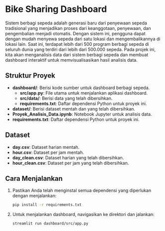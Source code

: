# Bike Sharing Dashboard

Sistem berbagi sepeda adalah generasi baru dari penyewaan sepeda tradisional yang menjadikan proses dari keanggotaan, penyewaan, dan pengembalian menjadi otomatis. Dengan sistem ini, pengguna dapat dengan mudah menyewa sepeda dari satu lokasi dan mengembalikannya di lokasi lain. Saat ini, terdapat lebih dari 500 program berbagi sepeda di seluruh dunia yang terdiri dari lebih dari 500.000 sepeda. Pada projek ini, kita akan menganalisis data dari sistem berbagi sepeda dan membuat dashboard interaktif untuk memvisualisasikan hasil analisis data.

## Struktur Proyek

- **dashboard/**: Berisi kode sumber untuk dashboard berbagi sepeda.
  - **src/app.py**: File utama untuk menjalankan aplikasi dashboard.
  - **src/data/**: Berisi data yang telah dibersihkan.
  - **requirements.txt**: Daftar dependensi Python untuk proyek ini.
- **dataset/**: Berisi dataset mentah dan yang telah dibersihkan.
- **Proyek_Analisis_Data.ipynb**: Notebook Jupyter untuk analisis data.
- **requirements.txt**: Daftar dependensi Python untuk proyek ini.

## Dataset

- **day.csv**: Dataset harian mentah.
- **hour.csv**: Dataset per jam mentah.
- **day_clean.csv**: Dataset harian yang telah dibersihkan.
- **hour_clean.csv**: Dataset per jam yang telah dibersihkan.

## Cara Menjalankan

1. Pastikan Anda telah menginstal semua dependensi yang diperlukan dengan menjalankan:

    ```sh
    pip install -r requirements.txt
    ```

2. Untuk menjalankan dashboard, navigasikan ke direktori  dan jalankan:

    ```sh
   streamlit run dashboard/src/app.py
    ```

    

